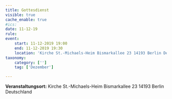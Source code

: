 ```yaml
---
title: Gottesdienst
visible: true
cache_enable: true
#ics: 
date: 11-12-19
rule: 
event:
	start: 11-12-2019 19:00
	end: 11-12-2019 19:30
	location: 'Kirche St.-Michaels-Heim Bismarkallee 23 14193 Berlin Deutschland'
taxonomy:
	category: ['']
	tag: ['Dezember']

---
```




**Veranstaltungsort:** Kirche St.-Michaels-Heim
Bismarkallee 23
14193 Berlin
Deutschland

